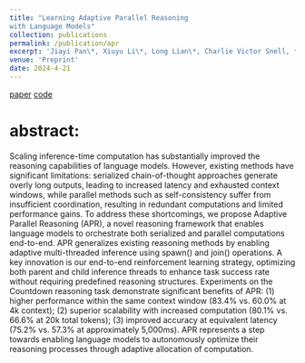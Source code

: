 ```yaml
---
title: "Learning Adaptive Parallel Reasoning
with Language Models"
collection: publications
permalink: /publication/apr
excerpt: 'Jiayi Pan\*, Xiuyu Li\*, Long Lian\*, Charlie Victor Snell, **Yifei Zhou**, Adam Yala, Trevor Darrell, Kurt Keutzer, Alane Suhr'
venue: 'Preprint'
date: 2024-4-21
---
```

[paper](https://arxiv.org/abs/2504.15466)
[code](https://github.com/Parallel-Reasoning/APR?tab=readme-ov-file)

# abstract:
Scaling inference-time computation has substantially improved the reasoning capabilities of language models. However, existing methods have significant limitations: serialized chain-of-thought approaches generate overly long outputs, leading to increased latency and exhausted context windows, while parallel methods such as self-consistency suffer from insufficient coordination, resulting in redundant computations and limited performance gains. To address these shortcomings, we propose Adaptive Parallel Reasoning (APR), a novel reasoning framework that enables language models to orchestrate both serialized and parallel computations end-to-end. APR generalizes existing reasoning methods by enabling adaptive multi-threaded inference using spawn() and join() operations. A key innovation is our end-to-end reinforcement learning strategy, optimizing both parent and child inference threads to enhance task success rate without requiring predefined reasoning structures. Experiments on the Countdown reasoning task demonstrate significant benefits of APR: (1) higher performance within the same context window (83.4% vs. 60.0% at 4k context); (2) superior scalability with increased computation (80.1% vs. 66.6% at 20k total tokens); (3) improved accuracy at equivalent latency (75.2% vs. 57.3% at approximately 5,000ms). APR represents a step towards enabling language models to autonomously optimize their reasoning processes through adaptive allocation of computation.
